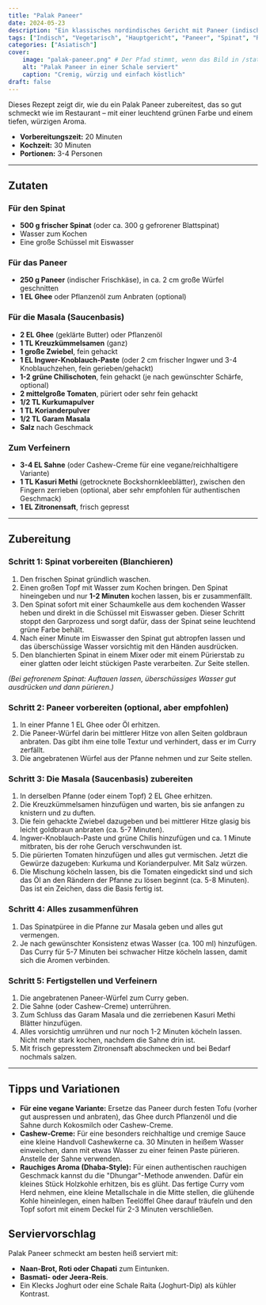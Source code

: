 ```yaml
---
title: "Palak Paneer"
date: 2024-05-23
description: "Ein klassisches nordindisches Gericht mit Paneer (indischer Frischkäse) in einer cremigen Spinatsauce. Vegetarisch und sehr beliebt."
tags: ["Indisch", "Vegetarisch", "Hauptgericht", "Paneer", "Spinat", "Reis"]
categories: ["Asiatisch"]
cover:
    image: "palak-paneer.png" # Der Pfad stimmt, wenn das Bild in /static/images/ liegt
    alt: "Palak Paneer in einer Schale serviert"
    caption: "Cremig, würzig und einfach köstlich"
draft: false
---
```


Dieses Rezept zeigt dir, wie du ein Palak Paneer zubereitest, das so gut schmeckt wie im Restaurant – mit einer leuchtend grünen Farbe und einem tiefen, würzigen Aroma.

- **Vorbereitungszeit:** 20 Minuten
- **Kochzeit:** 30 Minuten
- **Portionen:** 3-4 Personen

---

## Zutaten

### Für den Spinat

- **500 g frischer Spinat** (oder ca. 300 g gefrorener Blattspinat)
- Wasser zum Kochen
- Eine große Schüssel mit Eiswasser

### Für das Paneer

- **250 g Paneer** (indischer Frischkäse), in ca. 2 cm große Würfel geschnitten
- **1 EL Ghee** oder Pflanzenöl zum Anbraten (optional)

### Für die Masala (Saucenbasis)

- **2 EL Ghee** (geklärte Butter) oder Pflanzenöl
- **1 TL Kreuzkümmelsamen** (ganz)
- **1 große Zwiebel**, fein gehackt
- **1 EL Ingwer-Knoblauch-Paste** (oder 2 cm frischer Ingwer und 3-4 Knoblauchzehen, fein gerieben/gehackt)
- **1-2 grüne Chilischoten**, fein gehackt (je nach gewünschter Schärfe, optional)
- **2 mittelgroße Tomaten**, püriert oder sehr fein gehackt
- **1/2 TL Kurkumapulver**
- **1 TL Korianderpulver**
- **1/2 TL Garam Masala**
- **Salz** nach Geschmack

### Zum Verfeinern

- **3-4 EL Sahne** (oder Cashew-Creme für eine vegane/reichhaltigere Variante)
- **1 TL Kasuri Methi** (getrocknete Bockshornkleeblätter), zwischen den Fingern zerrieben (optional, aber sehr empfohlen für authentischen Geschmack)
- **1 EL Zitronensaft**, frisch gepresst

---

## Zubereitung

### Schritt 1: Spinat vorbereiten (Blanchieren)

1. Den frischen Spinat gründlich waschen.
2. Einen großen Topf mit Wasser zum Kochen bringen. Den Spinat hineingeben und nur **1-2 Minuten** kochen lassen, bis er zusammenfällt.
3. Den Spinat sofort mit einer Schaumkelle aus dem kochenden Wasser heben und direkt in die Schüssel mit Eiswasser geben. Dieser Schritt stoppt den Garprozess und sorgt dafür, dass der Spinat seine leuchtend grüne Farbe behält.
4. Nach einer Minute im Eiswasser den Spinat gut abtropfen lassen und das überschüssige Wasser vorsichtig mit den Händen ausdrücken.
5. Den blanchierten Spinat in einem Mixer oder mit einem Pürierstab zu einer glatten oder leicht stückigen Paste verarbeiten. Zur Seite stellen.

*(Bei gefrorenem Spinat: Auftauen lassen, überschüssiges Wasser gut ausdrücken und dann pürieren.)*

### Schritt 2: Paneer vorbereiten (optional, aber empfohlen)

1. In einer Pfanne 1 EL Ghee oder Öl erhitzen.
2. Die Paneer-Würfel darin bei mittlerer Hitze von allen Seiten goldbraun anbraten. Das gibt ihm eine tolle Textur und verhindert, dass er im Curry zerfällt.
3. Die angebratenen Würfel aus der Pfanne nehmen und zur Seite stellen.

### Schritt 3: Die Masala (Saucenbasis) zubereiten

1. In derselben Pfanne (oder einem Topf) 2 EL Ghee erhitzen.
2. Die Kreuzkümmelsamen hinzufügen und warten, bis sie anfangen zu knistern und zu duften.
3. Die fein gehackte Zwiebel dazugeben und bei mittlerer Hitze glasig bis leicht goldbraun anbraten (ca. 5-7 Minuten).
4. Ingwer-Knoblauch-Paste und grüne Chilis hinzufügen und ca. 1 Minute mitbraten, bis der rohe Geruch verschwunden ist.
5. Die pürierten Tomaten hinzufügen und alles gut vermischen. Jetzt die Gewürze dazugeben: Kurkuma und Korianderpulver. Mit Salz würzen.
6. Die Mischung köcheln lassen, bis die Tomaten eingedickt sind und sich das Öl an den Rändern der Pfanne zu lösen beginnt (ca. 5-8 Minuten). Das ist ein Zeichen, dass die Basis fertig ist.

### Schritt 4: Alles zusammenführen

1. Das Spinatpüree in die Pfanne zur Masala geben und alles gut vermengen.
2. Je nach gewünschter Konsistenz etwas Wasser (ca. 100 ml) hinzufügen. Das Curry für 5-7 Minuten bei schwacher Hitze köcheln lassen, damit sich die Aromen verbinden.

### Schritt 5: Fertigstellen und Verfeinern

1. Die angebratenen Paneer-Würfel zum Curry geben.
2. Die Sahne (oder Cashew-Creme) unterrühren.
3. Zum Schluss das Garam Masala und die zerriebenen Kasuri Methi Blätter hinzufügen.
4. Alles vorsichtig umrühren und nur noch 1-2 Minuten köcheln lassen. Nicht mehr stark kochen, nachdem die Sahne drin ist.
5. Mit frisch gepresstem Zitronensaft abschmecken und bei Bedarf nochmals salzen.

---

## Tipps und Variationen

- **Für eine vegane Variante:** Ersetze das Paneer durch festen Tofu (vorher gut auspressen und anbraten), das Ghee durch Pflanzenöl und die Sahne durch Kokosmilch oder Cashew-Creme.
- **Cashew-Creme:** Für eine besonders reichhaltige und cremige Sauce eine kleine Handvoll Cashewkerne ca. 30 Minuten in heißem Wasser einweichen, dann mit etwas Wasser zu einer feinen Paste pürieren. Anstelle der Sahne verwenden.
- **Rauchiges Aroma (Dhaba-Style):** Für einen authentischen rauchigen Geschmack kannst du die "Dhungar"-Methode anwenden. Dafür ein kleines Stück Holzkohle erhitzen, bis es glüht. Das fertige Curry vom Herd nehmen, eine kleine Metallschale in die Mitte stellen, die glühende Kohle hineinlegen, einen halben Teelöffel Ghee darauf träufeln und den Topf sofort mit einem Deckel für 2-3 Minuten verschließen.

## Serviervorschlag

Palak Paneer schmeckt am besten heiß serviert mit:

- **Naan-Brot, Roti oder Chapati** zum Eintunken.
- **Basmati- oder Jeera-Reis**.
- Ein Klecks Joghurt oder eine Schale Raita (Joghurt-Dip) als kühler Kontrast.

